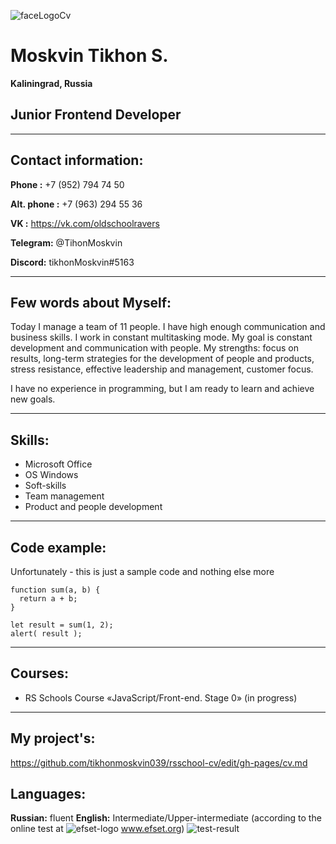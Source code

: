 ![faceLogoCv](https://sun9-20.userapi.com/impf/c627924/v627924189/230e1/C454jOfF6_Q.jpg?size=537x807&quality=96&sign=6fc87445d560a0f9be32292aef0d80aa&type=album "photoOnCv") 

# Moskvin Tikhon S.

**Kaliningrad, Russia**

## Junior Frontend Developer

********

##   Contact information:
   
**Phone :** +7 (952) 794 74 50

**Alt. phone :** +7 (963) 294 55 36

**VK :** https://vk.com/oldschoolravers 

**Telegram:** @TihonMoskvin

**Discord:** tikhonMoskvin#5163

********
## Few words about Myself:
     
Today I manage a team of 11 people. I have high enough communication and business skills. I work in constant multitasking mode. My goal is constant development and communication with people. My strengths: focus on results, long-term strategies for the development of people and products, stress resistance, effective leadership and management, customer focus.

I have no experience in programming, but I am ready to learn and achieve new goals.
********

## Skills:

* Microsoft Office
* OS Windows
* Soft-skills
* Team management
* Product and people development

********

## Code example:

Unfortunately - this is just a sample code
and nothing else more
```
function sum(a, b) {
  return a + b;
}

let result = sum(1, 2);
alert( result );
```

********

## Courses:
* RS Schools Course «JavaScript/Front-end. Stage 0» (in progress)

********

## My project's:
https://github.com/tikhonmoskvin039/rsschool-cv/edit/gh-pages/cv.md

## Languages:


**Russian:**  fluent
**English:** Intermediate/Upper-intermediate (according to the online test at ![efset-logo](https://a.storyblok.com/f/71234/103x24/da9ab91cbd/efset-logo_black.svg "Логотип ЕФсет") www.efset.org)
![test-result](https://sun9-48.userapi.com/impg/4_Tcxr9iEODZUvYQyjfQR4jfJ7jFvOJYlxX_rQ/5__7MtusOeE.jpg?size=907x857&quality=95&sign=855b69f71e4e6d1933029be474e5948e&type=album "Результат языкового теста")
